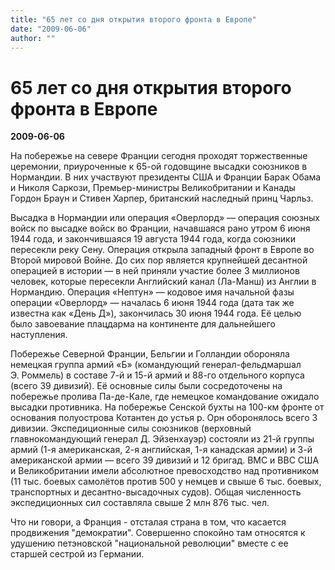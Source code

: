 ```yaml
---
title: "65 лет со дня открытия второго фронта в Европе"
date: "2009-06-06"
author: ""
---
```


# 65 лет со дня открытия второго фронта в Европе

**2009-06-06** 

На побережье на севере Франции сегодня проходят торжественные церемонии, приуроченные к 65-ой годовщине высадки союзников в Нормандии. В них участвуют президенты США и Франции Барак Обама и Николя Саркози, Премьер-министры Великобритании и Канады Гордон Браун и Стивен Харпер, британский наследный принц Чарльз.

Высадка в Нормандии или операция «Оверлорд» — операция союзных войск по высадке войск во Франции, начавшаяся рано утром 6 июня 1944 года, и закончившаяся 19 августа 1944 года, когда союзники пересекли реку Сену. Операция открыла западный фронт в Европе во Второй мировой Войне. До сих пор является крупнейшей десантной операцией в истории — в ней приняли участие более 3 миллионов человек, которые пересекли Английский канал (Ла-Манш) из Англии в Нормандию. Операция «Нептун» — кодовое имя начальной фазы операции «Оверлорд» — началась 6 июня 1944 года (дата так же известна как «День Д»), закончилась 30 июня 1944 года. Её целью было завоевание плацдарма на континенте для дальнейшего наступления.

Побережье Северной Франции, Бельгии и Голландии обороняла немецкая группа армий «Б» (командующий генерал-фельдмаршал Э. Роммель) в составе 7-й и 15-й армий и 88-го отдельного корпуса (всего 39 дивизий). Её основные силы были сосредоточены на побережье пролива Па-де-Кале, где немецкое командование ожидало высадки противника. На побережье Сенской бухты на 100-км фронте от основания полуострова Котантен до устья р. Орн оборонялось всего 3 дивизии. Экспедиционные силы союзников (верховный главнокомандующий генерал Д. Эйзенхауэр) состояли из 21-й группы армий (1-я американская, 2-я английская, 1-я канадская армии) и 3-й американской армии — всего 39 дивизий и 12 бригад. ВМС и ВВС США и Великобритании имели абсолютное превосходство над противником (11 тыс. боевых самолётов против 500 у немцев и свыше 6 тыс. боевых, транспортных и десантно-высадочных судов). Общая численность экспедиционных сил составляла свыше 2 млн 876 тыс. чел.

Что ни говори, а Франция - отсталая страна в том, что касается продвижения "демократии". Совершенно спокойно там относятся к удушению петэновской "национальной революции" вместе с ее старшей сестрой из Германии.
